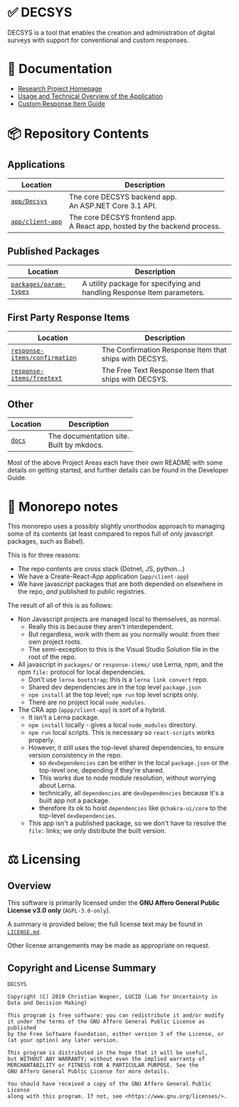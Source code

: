 # ✅ DECSYS

DECSYS is a tool that enables the creation and administration of digital surveys with support for conventional and custom responses.

# 📝 Documentation

- [Research Project Homepage](https://www.lucidresearch.org/decsys.html)
- [Usage and Technical Overview of the Application](https://decsys.github.io/decsys)
- [Custom Response Item Guide](https://github.com/decsys/component-boilerplate/wiki)

# 📦 Repository Contents

## Applications

| Location | Description |
| - | - |
| [`app/Decsys`](app/Decsys)         | The core DECSYS backend app.<br>An ASP.NET Core 3.1 API.                     |
| [`app/client-app`](app/client-app) | The core DECSYS frontend app.<br>A React app, hosted by the backend process. |

## Published Packages

| Location | Description |
| - | - |
| [`packages/param-types`](packages/param-types) | A utility package for specifying and handling Response Item parameters. |

## First Party Response Items

| Location | Description |
| - | - |
| [`response-items/confirmation`](response-items/confirmation) | The Confirmation Response Item that ships with DECSYS. |
| [`response-items/freetext`](response-items/freetext) | The Free Text Response Item that ships with DECSYS. |

## Other

| Location | Description |
| - | - |
| [`docs`](docs) | The documentation site.<br>Built by mkdocs. |

Most of the above Project Areas each have their own README with some details on getting started, and further details can be found in the Developer Guide.

# 🚝 Monorepo notes

This monorepo uses a possibly slightly unorthodox approach to managing some of its contents (at least compared to repos full of only javascript packages, such as Babel).

This is for three reasons:

- The repo contents are cross stack (Dotnet, JS, python...)
- We have a Create-React-App application (`app/client-app`)
- We have javascript packages that are both depended on elsewhere in the repo, *and* published to public registries.

The result of all of this is as follows:

- Non Javascript projects are managed local to themselves, as normal.
  - Really this is because they aren't interdependent.
  - But regardless, work with them as you normally would: from their own project roots.
  - The semi-exception to this is the Visual Studio Solution file in the root of the repo.
- All javascript in `packages/` or `response-items/` use Lerna, npm, and the npm `file:` protocol for local dependencies.
  - Don't use `lerna bootstrap`; this is a `lerna link convert` repo.
  - Shared dev dependencies are in the top level `package.json`
  - `npm install` at the top level; `npm run` top level scripts only.
  - There are no project local `node_modules`.
- The CRA app (`appp/client-app`) is sort of a hybrid.
  - It isn't a Lerna package.
  - `npm install` locally - gives a local `node_modules` directory.
  - `npm run` local scripts. This is necessary so `react-scripts` works properly.
  - However, it still uses the top-level shared dependencies, to ensure version consistency in the repo.
    - so `devDependencies` can be either in the local `package.json` or the top-level one, depending if they're shared.
    - This works due to node module resolution, without worrying about Lerna.
    - technically, all `dependencies` are `devDependencies` because it's a built app not a package.
    - therefore its ok to hoist `dependencies` like `@chakra-ui/core` to the top-level `devDependencies`.
  - This app isn't a published package, so we don't have to resolve the `file:` links; we only distribute the built version.

# ⚖ Licensing

## Overview

This software is primarily licensed under the **GNU Affero General Public License v3.0 only** (`AGPL-3.0-only`).

A summary is provided below; the full license text may be found in [`LICENSE.md`](LICENSE.md).

Other license arrangements may be made as appropriate on request.

## Copyright and License Summary

    DECSYS

    Copyright (C) 2019 Christian Wagner, LUCID (Lab for Uncertainty in Data and Decision Making)

    This program is free software: you can redistribute it and/or modify
    it under the terms of the GNU Affero General Public License as published
    by the Free Software Foundation, either version 3 of the License, or
    (at your option) any later version.

    This program is distributed in the hope that it will be useful,
    but WITHOUT ANY WARRANTY; without even the implied warranty of
    MERCHANTABILITY or FITNESS FOR A PARTICULAR PURPOSE. See the
    GNU Affero General Public License for more details.

    You should have received a copy of the GNU Affero General Public License
    along with this program. If not, see <https://www.gnu.org/licenses/>.
